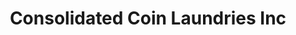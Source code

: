 ---
title: "Consolidated Coin Laundries Inc"
url: /emmaus/consolidated-coin-laundries-inc/
shop: laundry
---
